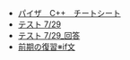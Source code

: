  - [ パイザ　C++　チートシート](HighSchool_2025/CheetSheet.md)
 - [ テスト 7/29](HighSchool_2025/Test1.md)
 - [テスト 7/29_回答](HighSchool_2025/Test1_Answer.md)
 - [前期の復習※if文](HighSchool_2025/OneButton_Unity.md)
